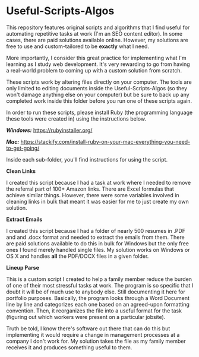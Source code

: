 # Useful-Scripts-Algos

This repository features original scripts and algorithms that I find useful for automating repetitive tasks at work (I'm an SEO content editor). In some cases, there are paid solutions available online. However, my solutions are free to use and custom-tailored to be **exactly** what I need. 

More importantly, I consider this great practice for implementing what I'm learning as I study web development. It's very rewarding to go from having a real-world problem to coming up with a custom solution from scratch.

These scripts work by altering files directly on your computer. The tools are only limited to editing documents inside the Useful-Scripts-Algos (so they won't damage anything else on your computer) but be sure to back up any completed work inside this folder before you run one of these scripts again.

In order to run these scripts, please install Ruby (the programming language these tools were created in) using the instructions below.

***Windows:*** https://rubyinstaller.org/

***Mac:*** https://stackify.com/install-ruby-on-your-mac-everything-you-need-to-get-going/

Inside each sub-folder, you'll find instructions for using the script.

**Clean Links**

I created this script because I had a task at work where I needed to remove the referral part of 100+ Amazon links. There are Excel formulas that achieve similar things. However, there were some variables involved in cleaning links in bulk that meant it was easier for me to just create my own solution.

**Extract Emails**

I created this script because I had a folder of nearly 500 resumes in .PDF and and .docx format and needed to extract the emails from them. There are paid solutions available to do this in bulk for Windows but the only free ones I found merely handled single files. My solution works on Windows or OS X and handles **all** the PDF/DOCX files in a given folder.

**Lineup Parse**

This is a custom script I created to help a family member reduce the burden of one of their most stressful tasks at work. The program is so specific that I doubt it will be of much use to anybody else. Still documenting it here for portfolio purposes. Basically, the program looks through a Word Document line by line and categorizes each one based on an agreed-upon formatting convention. Then, it reorganizes the file into a useful format for the task (figuring out which workers were present on a particular jobsite).

Truth be told, I know there's software out there that can do this but implementing it would require a change in management processes at a company I don't work for. My solution takes the file as my family member receives it and produces something useful to them.
